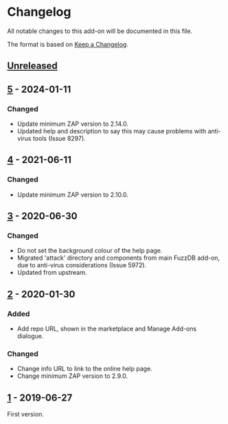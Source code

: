 # Changelog
All notable changes to this add-on will be documented in this file.

The format is based on [Keep a Changelog](https://keepachangelog.com/en/1.0.0/).

## [Unreleased]


## [5] - 2024-01-11
### Changed
- Update minimum ZAP version to 2.14.0.
- Updated help and description to say this may cause problems with anti-virus tools (Issue 8297).

## [4] - 2021-06-11
### Changed
- Update minimum ZAP version to 2.10.0.

## [3] - 2020-06-30
### Changed
- Do not set the background colour of the help page.
- Migrated 'attack' directory and components from main FuzzDB add-on, due to anti-virus considerations (Issue 5972).
- Updated from upstream.

## [2] - 2020-01-30
### Added
 - Add repo URL, shown in the marketplace and Manage Add-ons dialogue.

### Changed
 - Change info URL to link to the online help page.
 - Change minimum ZAP version to 2.9.0.

## [1] - 2019-06-27

First version.

[Unreleased]: https://github.com/zaproxy/fuzzdb-offensive/compare/v5...HEAD
[5]: https://github.com/zaproxy/fuzzdb-offensive/compare/v4...v5
[4]: https://github.com/zaproxy/fuzzdb-offensive/compare/v3...v4
[3]: https://github.com/zaproxy/fuzzdb-offensive/compare/v2...v3
[2]: https://github.com/zaproxy/fuzzdb-offensive/compare/v1...v2
[1]: https://github.com/zaproxy/fuzzdb-offensive/releases/v1
